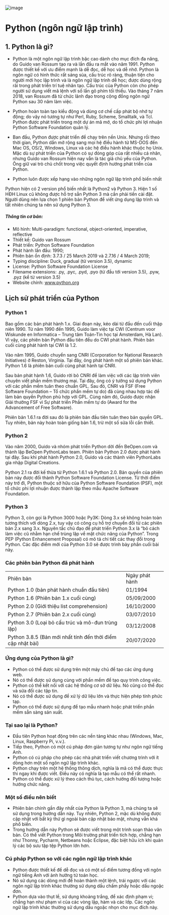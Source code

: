![image](https://user-images.githubusercontent.com/111720261/189841994-4a0b62d7-39c2-41d0-8782-38d8277cda5d.png)

# Python (ngôn ngữ lập trình)
## 1. Python là gì?
- Python là một ngôn ngữ lập trình bậc cao dành cho mục đích đa năng, do Guido van Rossum tạo ra và lần đầu ra mắt vào năm 1991.
 Python được thiết kế với ưu điểm mạnh là dễ đọc, dễ học và dễ nhớ. Python là ngôn ngữ có hình thức rất sáng sủa, cấu trúc rõ ràng, thuận tiện cho 
 người mới học lập trình và là ngôn ngữ lập trình dễ học; được dùng rộng rãi trong phát triển trí tuệ nhân tạo. Cấu trúc của Python còn cho phép người sử 
dụng viết mã lệnh với số lần gõ phím tối thiểu. Vào tháng 7 năm 2018, van Rossum đã từ chức lãnh đạo trong cộng đồng ngôn ngữ Python sau 30 năm làm việc.

- Python hoàn toàn tạo kiểu động và dùng cơ chế cấp phát bộ nhớ tự động; do vậy nó tương tự như Perl, Ruby, Scheme, Smalltalk, và Tcl. 
Python được phát triển trong một dự án mã mở, do tổ chức phi lợi nhuận Python Software Foundation quản lý.

- Ban đầu, Python được phát triển để chạy trên nền Unix. Nhưng rồi theo thời gian, Python dần mở rộng sang mọi hệ điều hành từ MS-DOS đến 
Mac OS, OS/2, Windows, Linux và các hệ điều hành khác thuộc họ Unix. Mặc dù sự phát triển của Python có sự đóng góp của rất nhiều cá nhân,
nhưng Guido van Rossum hiện nay vẫn là tác giả chủ yếu của Python. Ông giữ vai trò chủ chốt trong việc quyết định hướng phát triển của Python.

- Python luôn được xếp hạng vào những ngôn ngữ lập trình phổ biến nhất

Python hiện có 2 version phổ biến nhất là Python2 và Python 3. Hiện 1 số HĐH Linux cũ không được hỗ trợ sẵn Python 3 mà cần phải tiến cài đặt. Người dùng nên  lựa chọn 1 phiên bản Python để viết ứng dụng  lập trình và tất nhiên chúng ta nên sử dụng Python 3.

##### Thông tin cơ bản:
- Mô hình: Multi-paradigm: functional, object-oriented, imperative,  reflective
- Thiết kế: Guido van Rossum
- Phát triển: Python Software Foundation
- Phát hành lần đầu: 1990;
- Phiên bản ổn định: 3.7.3 / 25 March 2019 và  2.7.16 / 4 March 2019;
- Typing discipline: Duck, gradual (từ version 3.5), dynamic
- License: Python Software Foundation License
- Filename extensions: .py, .pyc, .pyd, .pyo (từ đầu tới version 3.5), .pyw, .pyz (kể từ version 3.5)
- Website chính: www.python.org






## Lịch sử phát triển của Python
### Python 1
Bao gồm các bản phát hành 1.x. Giai đoạn này, kéo dài từ đầu đến cuối thập niên 1990. Từ năm 1990 đến 1995, Guido làm việc tại CWI (Centrum voor Wiskunde en Informatica – Trung tâm Toán-Tin học tại Amsterdam, Hà Lan). Vì vậy, các phiên bản Python đầu tiên đều do CWI phát hành. Phiên bản cuối cùng phát hành tại CWI là 1.2.

Vào năm 1995, Guido chuyển sang CNRI (Corporation for National Research Initiatives) ở Reston, Virginia. Tại đây, ông phát hành một số phiên bản khác. Python 1.6 là phiên bản cuối cùng phát hành tại CNRI.

Sau bản phát hành 1.6, Guido rời bỏ CNRI để làm việc với các lập trình viên chuyên viết phần mềm thương mại. Tại đây, ông có ý tưởng sử dụng Python với các phần mềm tuân theo chuẩn GPL. Sau đó, CNRI và FSF (Free Software Foundation – Tổ chức phần mềm tự do) đã cùng nhau hợp tác để làm bản quyền Python phù hợp với GPL. Cùng năm đó, Guido được nhận Giải thưởng FSF vì Sự phát triển Phần mềm tự do (Award for the Advancement of Free Software).

Phiên bản 1.6.1 ra đời sau đó là phiên bản đầu tiên tuân theo bản quyền GPL. Tuy nhiên, bản này hoàn toàn giống bản 1.6, trừ một số sửa lỗi cần thiết.

### Python 2
Vào năm 2000, Guido và nhóm phát triển Python dời đến BeOpen.com và thành lập BeOpen PythonLabs team. Phiên bản Python 2.0 được phát hành tại đây. Sau khi phát hành Python 2.0, Guido và các thành viên PythonLabs gia nhập Digital Creations.

Python 2.1 ra đời kế thừa từ Python 1.6.1 và Python 2.0. Bản quyền của phiên bản này được đổi thành Python Software Foundation License. Từ thời điểm này trở đi, Python thuộc sở hữu của Python Software Foundation (PSF), một tổ chức phi lợi nhuận được thành lập theo mẫu Apache Software Foundation.

### Python 3
Python 3, còn gọi là Python 3000 hoặc Py3K: Dòng 3.x sẽ không hoàn toàn tương thích với dòng 2.x, tuy vậy có công cụ hỗ trợ chuyển đổi từ các phiên bản 2.x sang 3.x. Nguyên tắc chủ đạo để phát triển Python 3.x là “bỏ cách làm việc cũ nhằm hạn chế trùng lặp về mặt chức năng của Python”. Trong PEP (Python Enhancement Proposal) có mô tả chi tiết các thay đổi trong Python. Các đặc điểm mới của Python 3.0 sẽ được trình bày phần cuối bài này.

### Các phiên bản Python đã phát hành

|  |  |
| - | - |
|Phiên bản |	Ngày phát hành|
|Python 1.0 (bản phát hành chuẩn đầu tiên)|01/1994|
|Python 1.6 (Phiên bản 1.x cuối cùng)|05/09/2000|
|Python 2.0 (Giới thiệu list comprehension)|16/10/2000|
|Python 2.7 (Phiên bản 2.x cuối cùng)	|03/07/2010|
|Python 3.0 (Loại bỏ cấu trúc và mô-đun trùng lặp)|03/12/2008|
|Python 3.8.5 (Bản mới nhất tính đến thời điểm cập nhật bài)|	20/07/2020|


### Ứng dụng của Python là gì?
- Python có thể được sử dụng trên một máy chủ để tạo các ứng dụng web.
- Nó có thể được sử dụng cùng với phần mềm để tạo quy trình công việc.
- Python có thể kết nối với các hệ thống cơ sở dữ liệu. Nó cũng có thể đọc và sửa đổi các tập tin.
- Nó có thể được sử dụng để xử lý dữ liệu lớn và thực hiện phép tính phức tạp.
- Python có thể được sử dụng để tạo mẫu nhanh hoặc phát triển phần mềm sẵn sàng sản xuất.

### Tại sao lại là Python?
- Đầu tiên Python hoạt động trên các nền tảng khác nhau (Windows, Mac, Linux, Raspberry Pi, v.v.).
- Tiếp theo, Python có một cú pháp đơn giản tương tự như ngôn ngữ tiếng Anh.
- Python có cú pháp cho phép các nhà phát triển viết chương trình với ít dòng hơn một số ngôn ngữ lập trình khác.
- Python chạy trên một hệ thống thông dịch, nghĩa là mã có thể được thực thi ngay khi được viết. Điều này có nghĩa là tạo mẫu có thể rất nhanh.
- Python có thể được xử lý theo cách thủ tục, cách hướng đối tượng hoặc hướng chức năng.


### Một số điều nên biết
- Phiên bản chính gần đây nhất của Python là Python 3, mà chúng ta sẽ sử dụng trong hướng dẫn này. Tuy nhiên, Python 2, mặc dù không được cập nhật với bất kỳ thứ gì ngoài bản cập nhật bảo mật, nhưng vẫn khá phổ biến.
- Trong hướng dẫn này Python sẽ được viết trong một trình soạn thảo văn bản. Có thể viết Python trong Môi trường phát triển tích hợp, chẳng hạn như Thonny, Pycharm, Netbeans hoặc Eclipse, đặc biệt hữu ích khi quản lý các bộ sưu tập tệp Python lớn hơn.


### Cú pháp Python so với các ngôn ngữ lập trình khác
- Python được thiết kế để dễ đọc và có một số điểm tương đồng với ngôn ngữ tiếng Anh với ảnh hưởng từ toán học.
- Nó sử dụng các dòng mới để hoàn thành một lệnh, trái ngược với các ngôn ngữ lập trình khác thường sử dụng dấu chấm phẩy hoặc dấu ngoặc đơn.
- Python dựa vào thụt lề, sử dụng khoảng trắng, để xác định phạm vi; chẳng hạn như phạm vi của các vòng lặp, hàm  và các lớp. Các ngôn ngữ lập trình khác thường sử dụng dấu ngoặc nhọn cho mục đích này.

